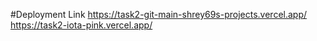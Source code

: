 #Deployment Link
https://task2-git-main-shrey69s-projects.vercel.app/
https://task2-iota-pink.vercel.app/



 
